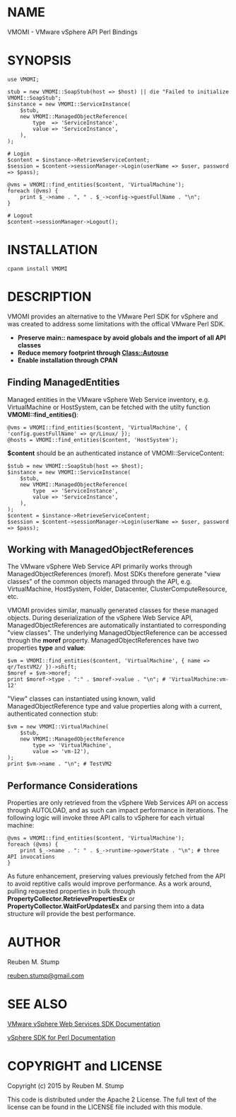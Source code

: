 # NAME

VMOMI - VMware vSphere API Perl Bindings

# SYNOPSIS

    use VMOMI;

    stub = new VMOMI::SoapStub(host => $host) || die "Failed to initialize VMOMI::SoapStub";
    $instance = new VMOMI::ServiceInstance(
        $stub, 
        new VMOMI::ManagedObjectReference(
            type  => 'ServiceInstance',
            value => 'ServiceInstance',
        ),
    );

    # Login
    $content = $instance->RetrieveServiceContent;
    $session = $content->sessionManager->Login(userName => $user, password => $pass);

    @vms = VMOMI::find_entities($content, 'VirtualMachine');
    foreach (@vms) {
        print $_->name . ", " . $_->config->guestFullName . "\n";
    }

    # Logout
    $content->sessionManager->Logout();

# INSTALLATION

    cpanm install VMOMI

# DESCRIPTION

VMOMI provides an alternative to the VMware Perl SDK for vSphere and was created to address
some limitations with the offical VMware Perl SDK.

- **Preserve main:: namespace by avoid globals and the import of all API classes**
- **Reduce memory footprint through [Class::Autouse](https://metacpan.org/pod/Class::Autouse)**
- **Enable installation through CPAN**

## Finding ManagedEntities

Managed entities in the VMware vSphere Web Service inventory, e.g. VirtualMachine or HostSystem, can be
fetched with the utilty function **VMOMI::find\_entities()**:

    @vms = VMOMI::find_entities($content, 'VirtualMachine', { 'config.guestFullName' => qr/Linux/ });
    @hosts = VMOMI::find_entities($content, 'HostSystem');

**$content** should be an authenticated instance of VMOMI::ServiceContent:

    $stub = new VMOMI::SoapStub(host => $host);
    $instance = new VMOMI::ServiceInstance(
        $stub, 
        new VMOMI::ManagedObjectReference(
            type  => 'ServiceInstance',
            value => 'ServiceInstance',
        ),
    );
    $content = $instance->RetrieveServiceContent;
    $session = $content->sessionManager->Login(userName => $user, password => $pass);

## Working with ManagedObjectReferences

The VMware vSphere Web Service API primarily works through ManagedObjectReferences (moref). Most SDKs
therefore generate "view classes" of the common objects managed through the API, e.g. VirtualMachine,
HostSystem, Folder, Datacenter, ClusterComputeResource, etc.

VMOMI provides similar, manually generated classes for these managed objects.  During deserialization
of the vSphere Web Service API, ManagedObjectReferences are automatically instantiated to corresponding
"view classes". The underlying ManagedObjectReference can be accessed through the **moref** property.
ManagedObjectReferences have two properties **type** and **value**:

    $vm = VMOMI::find_entities($content, 'VirtualMachine', { name => qr/TestVM2/ })->shift;
    $moref = $vm->moref;
    print $moref->type . ":" . $moref->value . "\n"; # 'VirtualMachine:vm-12'

"View" classes can instantiated using known, valid ManagedObjectReference type and value properties along
with a current, authenticated connection stub:

    $vm = new VMOMI::VirtualMachine(
        $stub, 
        new VMOMI::ManagedObjectReference
            type => 'VirtualMachine', 
            value => 'vm-12'),
    );
    print $vm->name . "\n"; # TestVM2

## Performance Considerations

Properties are only retrieved from the vSphere Web Services API on access through AUTOLOAD, and as such
can impact performance in iterations. The following logic will invoke three API calls to vSphere for each 
virtual machine:

    @vms = VMOMI::find_entities($content, 'VirtualMachine');
    foreach (@vms) {
        print $_->name . ": " . $_->runtime->powerState . "\n"; # three API invocations
    }

As future enhancement, preserving values previously fetched from the API to avoid reptitive calls would
improve performance. As a work around, pulling requested properties in bulk through 
**PropertyCollector.RetrievePropertiesEx** or **PropertyCollector.WaitForUpdatesEx** and parsing them into 
a data structure will provide the best performance.

# AUTHOR

Reuben M. Stump

reuben.stump@gmail.com

# SEE ALSO

[VMware vSphere Web Services SDK Documentation](https://www.vmware.com/support/developer/vc-sdk/)

[vSphere SDK for Perl Documentation](https://www.vmware.com/support/developer/viperltoolkit/)

# COPYRIGHT and LICENSE

Copyright (c) 2015 by Reuben M. Stump

This code is distributed under the Apache 2 License. The full text of the license can be found in the 
LICENSE file included with this module.
